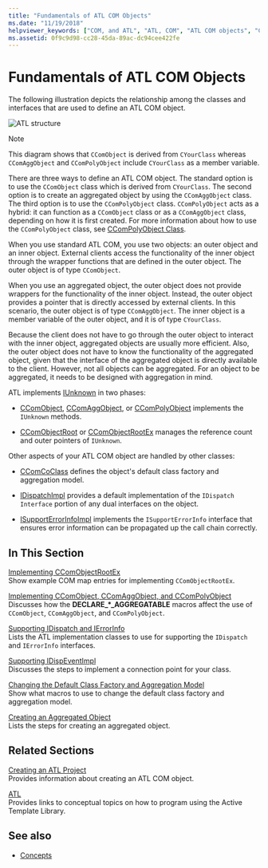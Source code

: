 ```yaml
---
title: "Fundamentals of ATL COM Objects"
ms.date: "11/19/2018"
helpviewer_keywords: ["COM, and ATL", "ATL, COM", "ATL COM objects", "COM objects, ATL"]
ms.assetid: 0f9c9d98-cc28-45da-89ac-dc94cee422fe
---
```

# Fundamentals of ATL COM Objects

The following illustration depicts the relationship among the classes and interfaces that are used to define an ATL COM object.

![ATL structure](../atl/media/vc307y1.gif "ATL structure")

> [!NOTE]
>  This diagram shows that `CComObject` is derived from `CYourClass` whereas `CComAggObject` and `CComPolyObject` include `CYourClass` as a member variable.

There are three ways to define an ATL COM object. The standard option is to use the `CComObject` class which is derived from `CYourClass`. The second option is to create an aggregated object by using the `CComAggObject` class. The third option is to use the `CComPolyObject` class. `CComPolyObject` acts as a hybrid: it can function as a `CComObject` class or as a `CComAggObject` class, depending on how it is first created. For more information about how to use the `CComPolyObject` class, see [CComPolyObject Class](../atl/reference/ccompolyobject-class.md).

When you use standard ATL COM, you use two objects: an outer object and an inner object. External clients access the functionality of the inner object through the wrapper functions that are defined in the outer object. The outer object is of type `CComObject`.

When you use an aggregated object, the outer object does not provide wrappers for the functionality of the inner object. Instead, the outer object provides a pointer that is directly accessed by external clients. In this scenario, the outer object is of type `CComAggObject`. The inner object is a member variable of the outer object, and it is of type `CYourClass`.

Because the client does not have to go through the outer object to interact with the inner object, aggregated objects are usually more efficient. Also, the outer object does not have to know the functionality of the aggregated object, given that the interface of the aggregated object is directly available to the client. However, not all objects can be aggregated. For an object to be aggregated, it needs to be designed with aggregation in mind.

ATL implements [IUnknown](/windows/desktop/api/unknwn/nn-unknwn-iunknown) in two phases:

- [CComObject](../atl/reference/ccomobject-class.md), [CComAggObject](../atl/reference/ccomaggobject-class.md), or [CComPolyObject](../atl/reference/ccompolyobject-class.md) implements the `IUnknown` methods.

- [CComObjectRoot](../atl/reference/ccomobjectroot-class.md) or [CComObjectRootEx](../atl/reference/ccomobjectrootex-class.md) manages the reference count and outer pointers of `IUnknown`.

Other aspects of your ATL COM object are handled by other classes:

- [CComCoClass](../atl/reference/ccomcoclass-class.md) defines the object's default class factory and aggregation model.

- [IDispatchImpl](../atl/reference/idispatchimpl-class.md) provides a default implementation of the `IDispatch Interface` portion of any dual interfaces on the object.

- [ISupportErrorInfoImpl](../atl/reference/isupporterrorinfoimpl-class.md) implements the `ISupportErrorInfo` interface that ensures error information can be propagated up the call chain correctly.

## In This Section

[Implementing CComObjectRootEx](../atl/implementing-ccomobjectrootex.md)<br/>
Show example COM map entries for implementing `CComObjectRootEx`.

[Implementing CComObject, CComAggObject, and CComPolyObject](../atl/implementing-ccomobject-ccomaggobject-and-ccompolyobject.md)<br/>
Discusses how the **DECLARE_\*_AGGREGATABLE** macros affect the use of `CComObject`, `CComAggObject`, and `CComPolyObject`.

[Supporting IDispatch and IErrorInfo](../atl/supporting-idispatch-and-ierrorinfo.md)<br/>
Lists the ATL implementation classes to use for supporting the `IDispatch` and `IErrorInfo` interfaces.

[Supporting IDispEventImpl](../atl/supporting-idispeventimpl.md)<br/>
Discusses the steps to implement a connection point for your class.

[Changing the Default Class Factory and Aggregation Model](../atl/changing-the-default-class-factory-and-aggregation-model.md)<br/>
Show what macros to use to change the default class factory and aggregation model.

[Creating an Aggregated Object](../atl/creating-an-aggregated-object.md)<br/>
Lists the steps for creating an aggregated object.

## Related Sections

[Creating an ATL Project](../atl/reference/creating-an-atl-project.md)<br/>
Provides information about creating an ATL COM object.

[ATL](../atl/active-template-library-atl-concepts.md)<br/>
Provides links to conceptual topics on how to program using the Active Template Library.

## See also

- [Concepts](../atl/active-template-library-atl-concepts.md)

